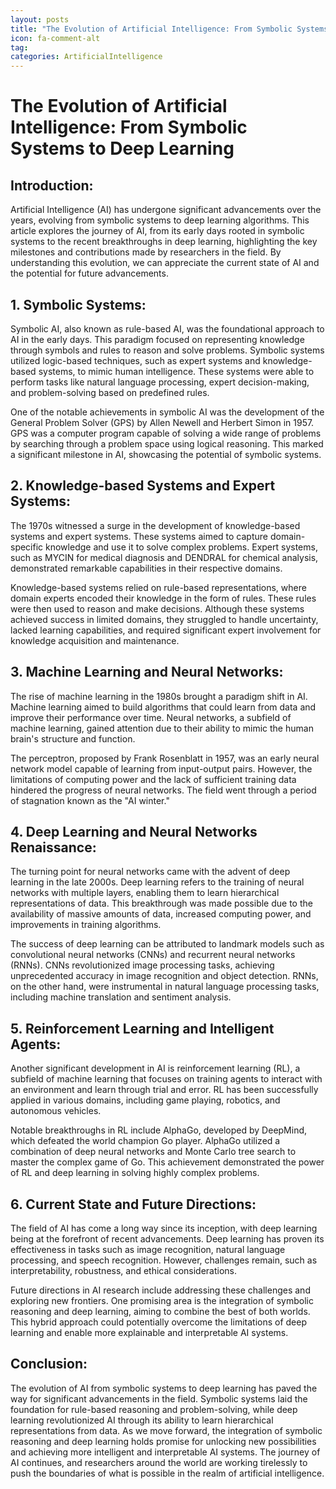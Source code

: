 ```yaml
---
layout: posts
title: "The Evolution of Artificial Intelligence: From Symbolic Systems to Deep Learning"
icon: fa-comment-alt
tag:      
categories: ArtificialIntelligence
---
```



# The Evolution of Artificial Intelligence: From Symbolic Systems to Deep Learning

## Introduction:
Artificial Intelligence (AI) has undergone significant advancements over the years, evolving from symbolic systems to deep learning algorithms. This article explores the journey of AI, from its early days rooted in symbolic systems to the recent breakthroughs in deep learning, highlighting the key milestones and contributions made by researchers in the field. By understanding this evolution, we can appreciate the current state of AI and the potential for future advancements.

## 1. Symbolic Systems:
Symbolic AI, also known as rule-based AI, was the foundational approach to AI in the early days. This paradigm focused on representing knowledge through symbols and rules to reason and solve problems. Symbolic systems utilized logic-based techniques, such as expert systems and knowledge-based systems, to mimic human intelligence. These systems were able to perform tasks like natural language processing, expert decision-making, and problem-solving based on predefined rules.

One of the notable achievements in symbolic AI was the development of the General Problem Solver (GPS) by Allen Newell and Herbert Simon in 1957. GPS was a computer program capable of solving a wide range of problems by searching through a problem space using logical reasoning. This marked a significant milestone in AI, showcasing the potential of symbolic systems.

## 2. Knowledge-based Systems and Expert Systems:
The 1970s witnessed a surge in the development of knowledge-based systems and expert systems. These systems aimed to capture domain-specific knowledge and use it to solve complex problems. Expert systems, such as MYCIN for medical diagnosis and DENDRAL for chemical analysis, demonstrated remarkable capabilities in their respective domains.

Knowledge-based systems relied on rule-based representations, where domain experts encoded their knowledge in the form of rules. These rules were then used to reason and make decisions. Although these systems achieved success in limited domains, they struggled to handle uncertainty, lacked learning capabilities, and required significant expert involvement for knowledge acquisition and maintenance.

## 3. Machine Learning and Neural Networks:
The rise of machine learning in the 1980s brought a paradigm shift in AI. Machine learning aimed to build algorithms that could learn from data and improve their performance over time. Neural networks, a subfield of machine learning, gained attention due to their ability to mimic the human brain's structure and function.

The perceptron, proposed by Frank Rosenblatt in 1957, was an early neural network model capable of learning from input-output pairs. However, the limitations of computing power and the lack of sufficient training data hindered the progress of neural networks. The field went through a period of stagnation known as the "AI winter."

## 4. Deep Learning and Neural Networks Renaissance:
The turning point for neural networks came with the advent of deep learning in the late 2000s. Deep learning refers to the training of neural networks with multiple layers, enabling them to learn hierarchical representations of data. This breakthrough was made possible due to the availability of massive amounts of data, increased computing power, and improvements in training algorithms.

The success of deep learning can be attributed to landmark models such as convolutional neural networks (CNNs) and recurrent neural networks (RNNs). CNNs revolutionized image processing tasks, achieving unprecedented accuracy in image recognition and object detection. RNNs, on the other hand, were instrumental in natural language processing tasks, including machine translation and sentiment analysis.

## 5. Reinforcement Learning and Intelligent Agents:
Another significant development in AI is reinforcement learning (RL), a subfield of machine learning that focuses on training agents to interact with an environment and learn through trial and error. RL has been successfully applied in various domains, including game playing, robotics, and autonomous vehicles.

Notable breakthroughs in RL include AlphaGo, developed by DeepMind, which defeated the world champion Go player. AlphaGo utilized a combination of deep neural networks and Monte Carlo tree search to master the complex game of Go. This achievement demonstrated the power of RL and deep learning in solving highly complex problems.

## 6. Current State and Future Directions:
The field of AI has come a long way since its inception, with deep learning being at the forefront of recent advancements. Deep learning has proven its effectiveness in tasks such as image recognition, natural language processing, and speech recognition. However, challenges remain, such as interpretability, robustness, and ethical considerations.

Future directions in AI research include addressing these challenges and exploring new frontiers. One promising area is the integration of symbolic reasoning and deep learning, aiming to combine the best of both worlds. This hybrid approach could potentially overcome the limitations of deep learning and enable more explainable and interpretable AI systems.

## Conclusion:
The evolution of AI from symbolic systems to deep learning has paved the way for significant advancements in the field. Symbolic systems laid the foundation for rule-based reasoning and problem-solving, while deep learning revolutionized AI through its ability to learn hierarchical representations from data. As we move forward, the integration of symbolic reasoning and deep learning holds promise for unlocking new possibilities and achieving more intelligent and interpretable AI systems. The journey of AI continues, and researchers around the world are working tirelessly to push the boundaries of what is possible in the realm of artificial intelligence.
